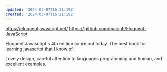 ```yaml
---
updated: '2024-03-07T16:21:19Z'
created: '2024-03-07T16:21:19Z'
---
```

https://eloquentjavascript.net/
https://github.com/marijnh/Eloquent-JavaScript

Eloquent Javascript's 4th edition came out today. The best book for learning javascript that I know of.

Lovely design, careful attention to languages programming and human, and excellent examples.